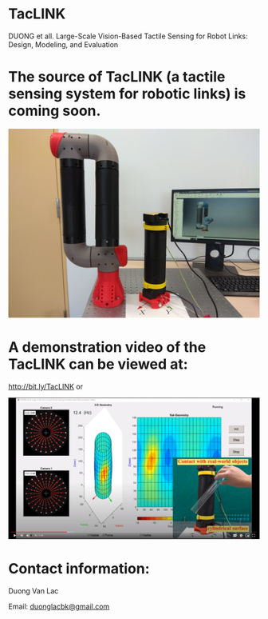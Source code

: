 # TacLINK
DUONG et all. Large-Scale Vision-Based Tactile Sensing for Robot Links: Design, Modeling, and Evaluation

# The source of TacLINK (a tactile sensing system for robotic links) is coming soon.

<img src="https://github.com/lacduong/TacLINK/blob/master/TacLINK.jpg" width="800"> 

# A demonstration video of the TacLINK can be viewed at: 
http://bit.ly/TacLINK or

[![Check video !](https://github.com/lacduong/TacLINK/blob/master/TacLINK.PNG)](https://drive.google.com/file/d/1HDXrRUIAFVCA3KlHiQHdqddcAteuDw3R/preview)

# Contact information:

Duong Van Lac

Email: duonglacbk@gmail.com
